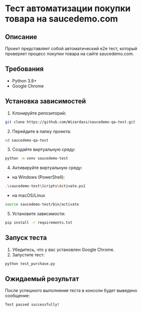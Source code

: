 # Тест автоматизации покупки товара на saucedemo.com

## Описание
Проект представляет собой автоматический e2e тест, который проверяет процесс покупки товара на сайте saucedemo.com. 

## Требования
- Python 3.8+
- Google Chrome

## Установка зависимостей
1. Клонируйте репозиторий:
```bash
git clone https://github.com/Wizardass/saucedemo-qa-test.git
```
2. Перейдите в папку проекта:
```bash
cd saucedemo-qa-test
```

3. Создайте виртуальную среду:
```bash
python -m venv saucedemo-test
```

4. Активируйте виртуальную среду:
* на Windows (PowerShell):
```bash
.\saucedemo-test\Scripts\Activate.ps1
```
* на macOS/Linux
```bash
source saucedemo-test/bin/activate
```

5. Установите зависимости:
```bash
pip install -r requirements.txt
```

## Запуск теста
1. Убедитесь, что у вас установлен Google Chrome.
2. Запустите тест:
```bash
python test_purchase.py
```

## Ожидаемый результат
После успешного выполнения теста в консоли будет выведено сообщение:
```
Test passed successfully!
```

